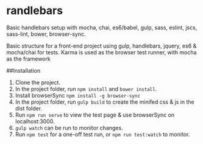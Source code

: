 # randlebars
Basic handlebars setup with mocha, chai, es6/babel, gulp, sass, eslint, jscs, sass-lint, bower, browser-sync.

Basic structure for a front-end project using gulp, handlebars, jquery, es6 & mocha/chai for tests.
Karma is used as the browser test runner, with mocha as the framework

##Installation
1. Clone the project.
2. In the project folder, run `npm install` and `bower install`.
3. Install browserSync `npm install -g browser-sync`
4. In the project folder, run `gulp build` to create the minifed css & js in the dist folder.
5. Run `npm run serve` to view the test page & use browserSync on localhost:3000.
6. `gulp watch` can be run to monitor changes.
7. Run `npm test` for a one-off test run, or `npm run test:watch` to monitor.


